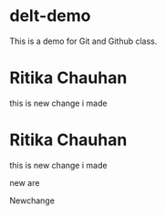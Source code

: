 # delt-demo

This is a demo for Git and Github class.

# Ritika Chauhan

this is new change i made

# Ritika Chauhan

this is new change i made

new are

Newchange
